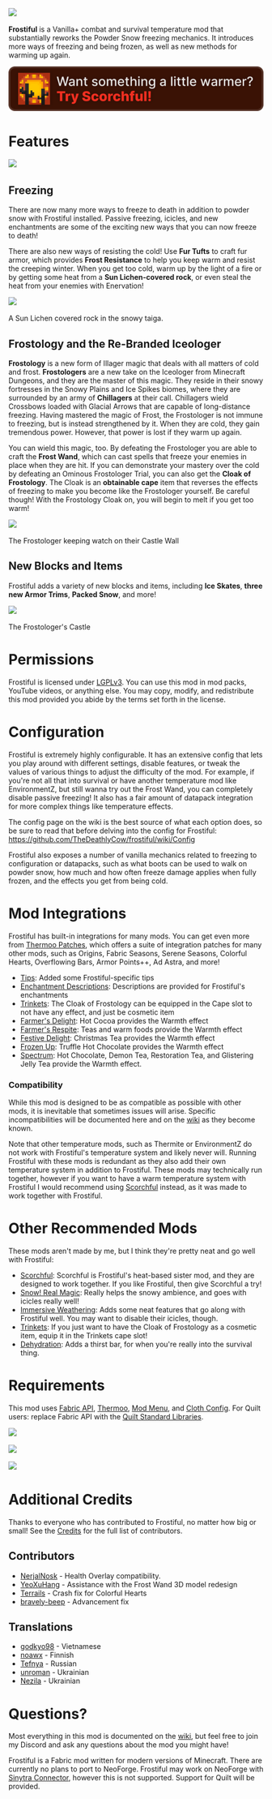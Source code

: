 ![](https://raw.githubusercontent.com/TheDeathlyCow/frostiful/1.21.1/docs/title.png)


**Frostiful** is a Vanilla+ combat and survival temperature mod that substantially reworks the Powder Snow freezing mechanics. It introduces more ways of freezing and being frozen, as well as new methods for warming up again.

[![](https://raw.githubusercontent.com/TheDeathlyCow/scorchful/main/docs/try_scorchful.svg)](https://www.curseforge.com/minecraft/mc-mods/scorchful)

# Features

[![](https://img.youtube.com/vi/nXbpWYjgo-Y/0.jpg)](https://www.youtube.com/watch?v=nXbpWYjgo-Y)

## Freezing

There are now many more ways to freeze to death in addition to powder snow with Frostiful installed. Passive freezing, icicles, and new enchantments are some of the exciting new ways that you can now freeze to death!

There are also new ways of resisting the cold! Use **Fur Tufts** to craft fur armor, which provides **Frost Resistance** to help you keep warm and resist the creeping winter. When you get too cold, warm up by the light of a fire or by getting some heat from a **Sun Lichen-covered rock**, or even steal the heat from your enemies with Enervation!

![](https://raw.githubusercontent.com/TheDeathlyCow/frostiful/1.21.1/docs/lichen.png)

A Sun Lichen covered rock in the snowy taiga.

## Frostology and the Re-Branded Iceologer

**Frostology** is a new form of Illager magic that deals with all matters of cold and frost. **Frostologers** are a new take on the Iceologer from Minecraft Dungeons, and they are the master of this magic. They reside in their snowy fortresses in the Snowy Plains and Ice Spikes biomes, where they are surrounded by an army of **Chillagers** at their call. Chillagers wield Crossbows loaded with Glacial Arrows that are capable of long-distance freezing. Having mastered the magic of Frost, the Frostologer is not immune to freezing, but is instead strengthened by it. When they are cold, they gain tremendous power. However, that power is lost if they warm up again.

You can wield this magic, too. By defeating the Frostologer you are able to craft the **Frost Wand**, which can cast spells that freeze your enemies in place when they are hit. If you can demonstrate your mastery over the cold by defeating an Ominous Frostologer Trial, you can also get the **Cloak of Frostology**. The Cloak is an **obtainable cape** item that reverses the effects of freezing to make you become like the Frostologer yourself. Be careful though! With the Frostology Cloak on, you will begin to melt if you get too warm!


![](https://raw.githubusercontent.com/TheDeathlyCow/frostiful/1.21.1/docs/frostologer.png)

The Frostologer keeping watch on their Castle Wall


## New Blocks and Items

Frostiful adds a variety of new blocks and items, including **Ice Skates**, **three new Armor Trims**, **Packed Snow**, and more!

![](https://raw.githubusercontent.com/TheDeathlyCow/frostiful/main/docs/castle.png)

The Frostologer's Castle

# Permissions

Frostiful is licensed under [LGPLv3](https://www.gnu.org/licenses/lgpl-3.0.en.html). You can use this mod in mod packs, YouTube videos, or anything else. You may copy, modify, and redistribute this mod provided you abide by the terms set forth in the license.

# Configuration

Frostiful is extremely highly configurable. It has an extensive config that lets you play around with different settings, disable features, or tweak the values of various things to adjust the difficulty of the mod. For example, if you're not all that into survival or have another temperature mod like EnvironmentZ, but still wanna try out the Frost Wand, you can completely disable passive freezing! It also has a fair amount of datapack integration for more complex things like temperature effects.

The config page on the wiki is the best source of what each option does, so be sure to read that before delving into the config for Frostiful: https://github.com/TheDeathlyCow/frostiful/wiki/Config

Frostiful also exposes a number of vanilla mechanics related to freezing to configuration or datapacks, such as what boots can be used to walk on powder snow, how much and how often freeze damage applies when fully frozen, and the effects you get from being cold.

#  Mod Integrations

Frostiful has built-in integrations for many mods. You can get even more from [Thermoo Patches](https://modrinth.com/mod/thermoo-patches), which offers a suite of integration patches for many other mods, such as Origins, Fabric Seasons, Serene Seasons, Colorful Hearts, Overflowing Bars, Armor Points++, Ad Astra, and more!

* [Tips](https://modrinth.com/mod/tips): Added some Frostiful-specific tips
* [Enchantment Descriptions](https://modrinth.com/mod/enchantment-descriptions): Descriptions are provided for Frostiful's enchantments
* [Trinkets](https://modrinth.com/mod/trinkets): The Cloak of Frostology can be equipped in the Cape slot to not have any effect, and just be cosmetic item
* [Farmer's Delight](https://modrinth.com/mod/farmers-delight-fabric): Hot Cocoa provides the Warmth effect
* [Farmer's Respite](https://www.curseforge.com/minecraft/mc-mods/farmers-respite): Teas and warm foods provide the Warmth effect
* [Festive Delight](https://www.curseforge.com/minecraft/mc-mods/festive-delight): Christmas Tea provides the Warmth effect
* [Frozen Up](https://www.curseforge.com/minecraft/mc-mods/frozen-up): Truffle Hot Chocolate provides the Warmth effect
* [Spectrum](https://modrinth.com/mod/spectrum): Hot Chocolate, Demon Tea, Restoration Tea, and Glistering Jelly Tea provide the Warmth effect.

### Compatibility

While this mod is designed to be as compatible as possible with other mods, it is inevitable that sometimes issues will arise. Specific incompatibilities will be documented here and on the [wiki](https://github.com/TheDeathlyCow/frostiful/wiki#compatibility) as they become known.

Note that other temperature mods, such as Thermite or EnvironmentZ do not work with Frostiful's temperature system and likely never will. Running Frostiful with these mods is redundant as they also add their own temperature system in addition to Frostiful. These mods may technically run together, however if you want to have a warm temperature system with Frostiful I would recommend using [Scorchful](https://modrinth.com/mod/scorchful) instead, as it was made to work together with Frostiful.

# Other Recommended Mods

These mods aren't made by me, but I think they're pretty neat and go well with Frostiful:

* [Scorchful](https://modrinth.com/mod/scorchful): Scorchful is Frostiful's heat-based sister mod, and they are designed to work together. If you like Frostiful, then give Scorchful a try!
* [Snow! Real Magic](https://www.curseforge.com/minecraft/mc-mods/snow-real-magic-fabric): Really helps the snowy ambience, and goes with icicles really well!
* [Immersive Weathering](https://modrinth.com/mod/immersive-weathering): Adds some neat features that go along with Frostiful well. You may want to disable their icicles, though.
* [Trinkets](https://modrinth.com/mod/trinkets): If you just want to have the Cloak of Frostology as a cosmetic item, equip it in the Trinkets cape slot!
* [Dehydration](https://www.curseforge.com/minecraft/mc-mods/dehydration): Adds a thirst bar, for when you're really into the survival thing.

# Requirements

This mod uses [Fabric API](https://modrinth.com/mod/fabric-api), [Thermoo](https://modrinth.com/mod/thermoo), [Mod Menu](https://modrinth.com/mod/modmenu), and [Cloth Config](https://modrinth.com/mod/cloth-config). For Quilt users: replace Fabric API with the [Quilt Standard Libraries](https://modrinth.com/mod/qsl).

[![](https://i.imgur.com/Ol1Tcf8.png)](https://modrinth.com/mod/fabric-api)

[![](https://i.imgur.com/I0y2xcw.png)](https://modrinth.com/mod/cloth-config)

[![](https://i.imgur.com/MjlOmH0.png)](https://modrinth.com/mod/thermoo)

# Additional Credits

Thanks to everyone who has contributed to Frostiful, no matter how big or small! See the [Credits](https://github.com/TheDeathlyCow/frostiful/blob/main/CREDITS.md) for the full list of contributors.

## Contributors

* [NerjalNosk](https://github.com/NerjalNosk) - Health Overlay compatibility.
* [YeoXuHang](https://github.com/YeoXuHang) - Assistance with the Frost Wand 3D model redesign
* [Terrails](https://github.com/terrails) - Crash fix for Colorful Hearts
* [bravely-beep](https://github.com/bravely-beep) - Advancement fix

## Translations

* [godkyo98](https://github.com/godkyo98) - Vietnamese
* [noawx](https://github.com/noawx) - Finnish
* [Tefnya](https://github.com/tefnya) - Russian
* [unroman](https://github.com/unroman) - Ukrainian
* [Nezila](https://github.com/nezila) - Ukrainian

# Questions?

Most everything in this mod is documented on the [wiki](https://github.com/TheDeathlyCow/frostiful/wiki), but feel free to join my Discord and ask any questions about the mod you might have!

Frostiful is a Fabric mod written for modern versions of Minecraft. There are currently no plans to port to NeoForge. Frostiful may work on NeoForge with [Sinytra Connector](https://modrinth.com/mod/connector), however this is not supported. Support for Quilt will be provided.